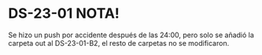 # DS-23-01      NOTA!
Se hizo un push por accidente después de las 24:00, pero solo se añadió la carpeta out al DS-23-01-B2, el resto de carpetas no se modificaron.
